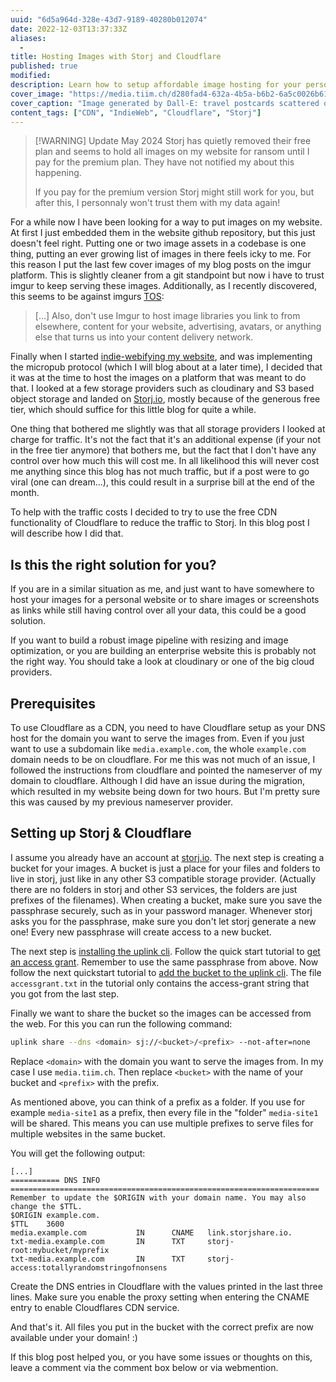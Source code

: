 ```yaml
---
uuid: "6d5a964d-328e-43d7-9189-40280b012074"
date: 2022-12-03T13:37:33Z
aliases:
  -
title: Hosting Images with Storj and Cloudflare
published: true
modified:
description: Learn how to setup affordable image hosting for your personal website with Storj.io and Cloudflare.
cover_image: "https://media.tiim.ch/d280fad4-632a-4b5a-b6b2-6a5c0026b61c.jpg"
cover_caption: "Image generated by Dall-E: travel postcards scattered on grass, top down view, photoreal"
content_tags: ["CDN", "IndieWeb", "Cloudflare", "Storj"]
---
```


> [!WARNING] Update May 2024
> Storj has quietly removed their free plan and seems to hold all images on my website for ransom until I
> pay for the premium plan. They have not notified my about this happening.
>
> If you pay for the premium version Storj might still work for you, but after this, I personnaly won't trust them with my data again!

For a while now I have been looking for a way to put images on my website. At first I just embedded them in the website github repository, but this just doesn't feel right. Putting one or two image assets in a codebase is one thing, putting an ever growing list of images in there feels icky to me. For this reason I put the last few cover images of my blog posts on the imgur platform. This is slightly cleaner from a git standpoint but now i have to trust imgur to keep serving these images. Additionally, as I recently discovered, this seems to be against imgurs [TOS](https://imgur.com/tos):

> [...] Also, don't use Imgur to host image libraries you link to from elsewhere, content for your website, advertising, avatars, or anything else that turns us into your content delivery network.

Finally when I started [indie-webifying my website](/blog/2022-12-indiewebifying-my-website-part-1), and was implementing the micropub protocol (which I will blog about at a later time), I decided that it was at the time to host the images on a platform that was meant to do that. I looked at a few storage providers such as cloudinary and S3 based object storage and landed on [Storj.io](https://storj.io/), mostly because of the generous free tier, which should suffice for this little blog for quite a while.

One thing that bothered me slightly was that all storage providers I looked at charge for traffic. It's not the fact that it's an additional expense (if your not in the free tier anymore) that bothers me, but the fact that I don't have any control over how much this will cost me. In all likelihood this will never cost me anything since this blog has not much traffic, but if a post were to go viral (one can dream...), this could result in a surprise bill at the end of the month.

To help with the traffic costs I decided to try to use the free CDN functionality of Cloudflare to reduce the traffic to Storj. In this blog post I will describe how I did that.

## Is this the right solution for you?

If you are in a similar situation as me, and just want to have somewhere to host your images for a personal website or to share images or screenshots as links while still having control over all your data, this could be a good solution.

If you want to build a robust image pipeline with resizing and image optimization, or you are building an enterprise website this is probably not the right way. You should take a look at cloudinary or one of the big cloud providers.

## Prerequisites

To use Cloudflare as a CDN, you need to have Cloudflare setup as your DNS host for the domain you want to serve the images from. Even if you just want to use a subdomain like `media.example.com`, the whole `example.com` domain needs to be on cloudflare. For me this was not much of an issue, I followed the instructions from cloudflare and pointed the nameserver of my domain to cloudflare. Although I did have an issue during the migration, which resulted in my website being down for two hours. But I'm pretty sure this was caused by my previous nameserver provider.

## Setting up Storj & Cloudflare

I assume you already have an account at [storj.io](https://storj.io/). The next step is creating a bucket for your images. A bucket is just a place for your files and folders to live in storj, just like in any other S3 compatible storage provider. (Actually there are no folders in storj and other S3 services, the folders are just prefixes of the filenames). When creating a bucket, make sure you save the passphrase securely, such as in your password manager. Whenever storj asks you for the passphrase, make sure you don't let storj generate a new one! Every new passphrase will create access to a new bucket.

The next step is [installing the uplink cli](https://docs.storj.io/dcs/downloads/download-uplink-cli). Follow the quick start tutorial to [get an access grant](https://docs.storj.io/dcs/getting-started/quickstart-uplink-cli/uploading-your-first-object). Remember to use the same passphrase from above. Now follow the next quickstart tutorial to [add the bucket to the uplink cli](https://docs.storj.io/dcs/getting-started/quickstart-uplink-cli/uploading-your-first-object/set-up-uplink-cli). The file `accessgrant.txt` in the tutorial only contains the access-grant string that you got from the last step.

Finally we want to share the bucket so the images can be accessed from the web. For this you can run the following command:

```sh
uplink share --dns <domain> sj://<bucket>/<prefix> --not-after=none
```

Replace `<domain>` with the domain you want to serve the images from. In my case I use `media.tiim.ch`. Then replace `<bucket>` with the name of your bucket and `<prefix>` with the prefix.

As mentioned above, you can think of a prefix as a folder. If you use for example `media-site1` as a prefix, then every file in the "folder" `media-site1` will be shared. This means you can use multiple prefixes to serve files for multiple websites in the same bucket.

You will get the following output:

```
[...]
=========== DNS INFO =====================================================================
Remember to update the $ORIGIN with your domain name. You may also change the $TTL.
$ORIGIN example.com.
$TTL    3600
media.example.com           IN      CNAME   link.storjshare.io.
txt-media.example.com       IN      TXT     storj-root:mybucket/myprefix
txt-media.example.com       IN      TXT     storj-access:totallyrandomstringofnonsens
```

Create the DNS entries in Cloudflare with the values printed in the last three lines. Make sure you enable the proxy setting when entering the CNAME entry to enable Cloudflares CDN service.

And that's it. All files you put in the bucket with the correct prefix are now available under your domain! :)

If this blog post helped you, or you have some issues or thoughts on this, leave a comment via the comment box below or via webmention.
